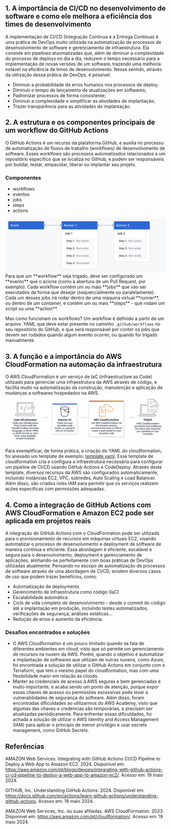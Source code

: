 ## 1. A importância de CI/CD no desenvolvimento de software e como ele melhora a eficiência dos times de desenvolvimento
A implementação de CI/CD (Integração Contínua e a Entrega Contínua) é uma prática de DevOps muito utilizada na automatização de processos de desenvolvimento de software e gerenciamento de infraestrutura. Ela consiste em pipelines atuomatizadas que, além de diminuir a complexidade do processo de deploys no dia a dia, reduzem o tempo necessário para a implementação de novas versões de um software, trazendo uma melhoria notável na eficiência de times de desenvolvimento.
Nesse sentido, através da utilização dessa prática de DevOps, é possivel:
- Diminuir a probabilidade de erros humanos nos processos de deploy;
- Diminuir o tempo de lançamento de atualizações em softwares;
- Padronizar processos de forma consistente;
- Diminuir a complexidade e simplificar as atividades de implantação;
- Trazer transparência para as atividades de implantação.
## 2. A estrutura e os componentes principais de um workflow do GitHub Actions
O GitHub Actions é um recurso da plataforma GitHub, e auxilia no processo de automatização de fluxos de trabalho (workflows) de desenvolvimento de software. Esses workflows são processos automatizados relacionados a um repositório especifico que se localiza no GitHub, e podem ser responsáveis por buildar, testar, empacotar, liberar ou implantar seu projeto.
### Componentes
- workflows
- eventos
- jobs
- steps
- actions 
<img src="./assets/github-workflow.png">
Para que um **workflow** seja trigado, deve ser configurado um **evento** que o acione (como a abertura de um Pull Request, por exemplo). Cada workflow contém um ou mais **jobs** que vão ser executados da forma que desejar (sequencialmente ou paralelamente).
Cada um desses jobs irá rodar dentro de uma máquina virtual **runner**, ou dentro de um container, e contém um ou mais **steps** - que rodam um script ou uma **action**.

Mas como funcionam os workflows? Um workflow é definido a partir de um arquivo .YAML que deve estar presente no caminho `.github/workflows` no seu repositório do GitHub, e que será responsável por conter os jobs que devem ser rodados quando algum evento ocorrer, ou quando for trigado manualmente.

## 3. A função e a importância do AWS CloudFormation na automação da infraestrutura
O AWS CloudFormation é um serviço de IaC (infraestructure as Code) utilizado para gerenciar uma infraestrutura da AWS através de código, e facilita muito na automatização da construção, manutenção e aplicação de mudanças a softwares hospedados na AWS.
<img src="./assets/cloudformation-fluxo.png">

Para exemplificar, de forma prática, a criação do YAML do cloudformation, foi anexado um template de exemplo: [template.yaml](./cloudformation/template.yaml).
Esse template de cloudformation cria e configura a infraestrutura necessária para configurar um pipeline de CI/CD usando GitHub Actions e CodeDeploy. Através deste template, diversos recursos da AWS são configurados automaticamente, incluindo instâncias EC2, VPC, subredes, Auto Scaling e Load Balancer. Além disso, são criados roles IAM para permitir que os serviços realizem ações específicas com permissões adequadas.

## 4. Como a integração de GitHub Actions com AWS CloudFormation e Amazon EC2 pode ser aplicada em projetos reais
A integração do GitHub Actions com o CloudFormation pode ser utilizada para o provisionamento de recursos em máquinas virtuais EC2, visando automatizar o processo de desenvolvimento e deployment de software de maneira contínua e eficiente. Essa abordagem é eficiente, escalável e segura para o desenvolvimento, deployment e gerenciamento de aplicações, alinhando-se perfeitamente com boas práticas de DevOps utilizadas atualmente.
Pensando no escopo de automatização de processos de software através de uma abordagem de CI/CD, existem diversos casos de uso que podem trazer benefícios, como: 
- Automatização de deployments
- Gerencimento de infraestrutura como código (IaC)
- Escalabilidade automática
- Ciclo de vida completo de desenvolvimento - desde o commit do código até a implantação em produção, incluindo testes automatizados, verificações de segurança, análises estáticas...
- Redução de erros e aumento da eficiência.

### Desafios encontrados e soluções
- O AWS Cloudformation é um pouco limitado quando se fala de diferentes ambientes em cloud, visto que só permite um gerenciamento de recursos na nuvem da AWS. Porém, quando o objetivo é automatizar a implantação de softwares que utilizam de outras nuvens, como Azure, foi encontrada a solução de utilizar o GitHub Actions em conjunto com o Terraform, que tem o mesmo papel do cloudformation, mas com uma flexibilidade maior em relação às clouds.
- Manter as credenciais de acesso à AWS seguras e bem gerenciadas é muito importante, e acaba sendo um ponto de atenção, porque expor essas chaves de acesso ou permissões excessivas pode levar a vulnerabilidades de segurança do software. Além disso, foram encontradas dificuldades ao utilizarmos do AWS Academy, visto que algumas das chaves e credencias são temporárias, e precisam ser atualizadas periódicamente. Para enfrentar essas dificuldades, foi achada a solução de utilizar o AWS Identity and Access Management (IAM) para aplicar o princípio de menor privilégio e usar secrets management, como GitHub Secrets.
## Referências
AMAZON Web Services. Integrating with GitHub Actions CI/CD Pipeline to Deploy a Web App to Amazon EC2. 2024. Disponível em: https://aws.amazon.com/pt/blogs/devops/integrating-with-github-actions-ci-cd-pipeline-to-deploy-a-web-app-to-amazon-ec2/. Acesso em: 19 maio 2024.

GITHUB, Inc. Understanding GitHub Actions. 2024. Disponível em: https://docs.github.com/en/actions/learn-github-actions/understanding-github-actions. Acesso em: 19 maio 2024.

AMAZON Web Services, Inc. ou suas afiliadas. AWS CloudFormation. 2023. Disponível em: https://aws.amazon.com/pt/cloudformation/. Acesso em: 19 maio 2024.